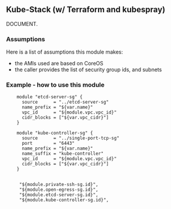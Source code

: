 ## Kube-Stack (w/ Terraform and kubespray)

DOCUMENT.

### Assumptions

Here is a list of assumptions this module makes:

* the AMIs used are based on CoreOS
* the caller provides the list of security group ids, and subnets


### Example - how to use this module

```
    module "etcd-server-sg" {
      source      = "../etcd-server-sg"
      name_prefix = "${var.name}"
      vpc_id      = "${module.vpc.vpc_id}"
      cidr_blocks = ["${var.vpc_cidr}"]
    }
    
    module "kube-controller-sg" {
      source      = "../single-port-tcp-sg"
      port        = "6443"
      name_prefix = "${var.name}"
      name_suffix = "kube-controller"
      vpc_id      = "${module.vpc.vpc_id}"
      cidr_blocks = ["${var.vpc_cidr}"]
    }


     "${module.private-ssh-sg.id}",
     "${module.open-egress-sg.id}",
     "${module.etcd-server-sg.id}",
     "${module.kube-controller-sg.id}",
```

